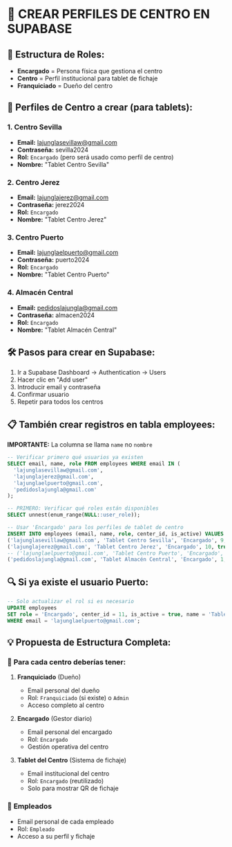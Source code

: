 # 🏢 CREAR PERFILES DE CENTRO EN SUPABASE

## 🎯 **Estructura de Roles:**
- **Encargado** = Persona física que gestiona el centro
- **Centro** = Perfil institucional para tablet de fichaje  
- **Franquiciado** = Dueño del centro

## 📧 **Perfiles de Centro a crear (para tablets):**

### 1. Centro Sevilla
- **Email:** lajunglasevillaw@gmail.com
- **Contraseña:** sevilla2024
- **Rol:** `Encargado` (pero será usado como perfil de centro)
- **Nombre:** "Tablet Centro Sevilla"

### 2. Centro Jerez  
- **Email:** lajunglajerez@gmail.com
- **Contraseña:** jerez2024
- **Rol:** `Encargado`
- **Nombre:** "Tablet Centro Jerez"

### 3. Centro Puerto
- **Email:** lajunglaelpuerto@gmail.com
- **Contraseña:** puerto2024
- **Rol:** `Encargado`
- **Nombre:** "Tablet Centro Puerto"

### 4. Almacén Central
- **Email:** pedidoslajungla@gmail.com
- **Contraseña:** almacen2024
- **Rol:** `Encargado`
- **Nombre:** "Tablet Almacén Central"

## 🛠️ Pasos para crear en Supabase:

1. Ir a Supabase Dashboard → Authentication → Users
2. Hacer clic en "Add user"
3. Introducir email y contraseña
4. Confirmar usuario
5. Repetir para todos los centros

## 📋 También crear registros en tabla employees:

**IMPORTANTE:** La columna se llama `name` no `nombre`

```sql
-- Verificar primero qué usuarios ya existen
SELECT email, name, role FROM employees WHERE email IN (
  'lajunglasevillaw@gmail.com',
  'lajunglajerez@gmail.com', 
  'lajunglaelpuerto@gmail.com',
  'pedidoslajungla@gmail.com'
);

-- PRIMERO: Verificar qué roles están disponibles
SELECT unnest(enum_range(NULL::user_role));

-- Usar 'Encargado' para los perfiles de tablet de centro
INSERT INTO employees (email, name, role, center_id, is_active) VALUES
('lajunglasevillaw@gmail.com', 'Tablet Centro Sevilla', 'Encargado', 9, true),
('lajunglajerez@gmail.com', 'Tablet Centro Jerez', 'Encargado', 10, true),
-- ('lajunglaelpuerto@gmail.com', 'Tablet Centro Puerto', 'Encargado', 11, true), -- Ya existe
('pedidoslajungla@gmail.com', 'Tablet Almacén Central', 'Encargado', 1, true);
```

## 🔍 **Si ya existe el usuario Puerto:**

```sql
-- Solo actualizar el rol si es necesario
UPDATE employees 
SET role = 'Encargado', center_id = 11, is_active = true, name = 'Tablet Centro Puerto'
WHERE email = 'lajunglaelpuerto@gmail.com';
```

## 💡 **Propuesta de Estructura Completa:**

### 🏢 **Para cada centro deberías tener:**

1. **Franquiciado** (Dueño)
   - Email personal del dueño
   - Rol: `Franquiciado` (si existe) o `Admin`
   - Acceso completo al centro

2. **Encargado** (Gestor diario)  
   - Email personal del encargado
   - Rol: `Encargado`
   - Gestión operativa del centro

3. **Tablet del Centro** (Sistema de fichaje)
   - Email institucional del centro
   - Rol: `Encargado` (reutilizado)
   - Solo para mostrar QR de fichaje

### 📱 **Empleados**
   - Email personal de cada empleado
   - Rol: `Empleado`
   - Acceso a su perfil y fichaje
